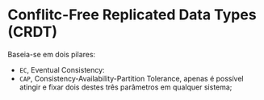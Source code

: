 # Conflitc-Free Replicated Data Types (CRDT)

Baseia-se em dois pilares:

- `EC`, Eventual Consistency: 
- `CAP`, Consistency-Availability-Partition Tolerance, apenas é possível atingir e fixar dois destes três parâmetros em qualquer sistema;